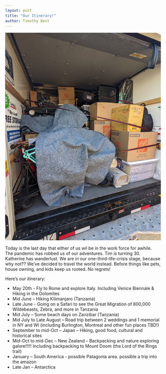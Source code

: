 ```yaml
---
layout: post
title: "Our Itinerary!"
author: Timothy Best
---
```


![uhal](/assets/images/uhal.jpg)

Today is the last day that either of us wil be in the work force for awhile. The pandemic
has robbed us of our adventures. Tim is turning 30. Katherine has wanderlust. We
are in our one-third-life-crisis stage, because why not?? We’ve decided to
travel the world instead. Before things like pets, house owning, and kids keep us
rooted. No regrets!

Here’s our itinerary:

- May 20th - Fly to Rome and explore Italy. Including Venice Biennale & Hiking in the Dolomites
- Mid June – Hiking Kilimanjaro (Tanzania)
- Late June - Going on a Safari to see the Great Migration of 800,000 Wildebeasts, Zebra, and more in Tanzania
- Mid July – Some beach days on Zanzibar (Tanzania)
- Mid July to Late August – Road trip between 2 weddings and 1 memorial in NY and WI (including Burlington, Montreal and other fun places TBD!)
- September to mid-Oct – Japan – Hiking, good food, cultural and historical sites
- Mid-Oct to mid-Dec – New Zealand – Backpacking and nature exploring galore!!!!! Including backpacking to Mount Doom (the Lord of the Rings trail)
- January – South America - possible Patagonia area. possible a trip into the amazon
- Late Jan – Antarctica
